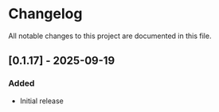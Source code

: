 # Changelog

All notable changes to this project are documented in this file.

## [0.1.17] - 2025-09-19

### Added

- Initial release
